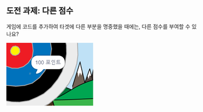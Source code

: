 ## 도전 과제: 다른 점수

게임에 코드를 추가하여 타겟에 다른 부분을 명중했을 때에는, 다른 점수를 부여할 수 있나요?

![파란색 부분을 명중했을 때에는 100 포인트 주기](images/archery-challenge.png)